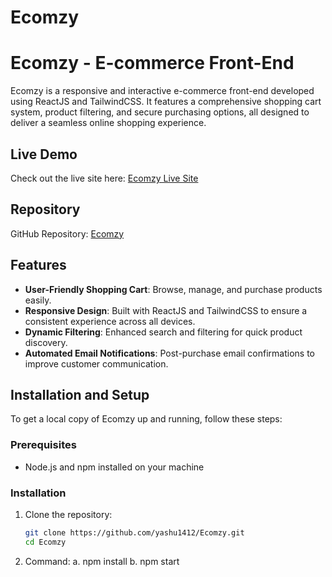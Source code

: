 # Ecomzy
# Ecomzy - E-commerce Front-End

Ecomzy is a responsive and interactive e-commerce front-end developed using ReactJS and TailwindCSS. It features a comprehensive shopping cart system, product filtering, and secure purchasing options, all designed to deliver a seamless online shopping experience.

## Live Demo

Check out the live site here: [Ecomzy Live Site](https://ecomzy-ten.vercel.app/)

## Repository

GitHub Repository: [Ecomzy](https://github.com/yashu1412/Ecomzy.git)

## Features

- **User-Friendly Shopping Cart**: Browse, manage, and purchase products easily.
- **Responsive Design**: Built with ReactJS and TailwindCSS to ensure a consistent experience across all devices.
- **Dynamic Filtering**: Enhanced search and filtering for quick product discovery.
- **Automated Email Notifications**: Post-purchase email confirmations to improve customer communication.

## Installation and Setup

To get a local copy of Ecomzy up and running, follow these steps:

### Prerequisites
- Node.js and npm installed on your machine

### Installation

1. Clone the repository:
   ```bash
   git clone https://github.com/yashu1412/Ecomzy.git
   cd Ecomzy
2. Command: a. npm install
            b. npm start

